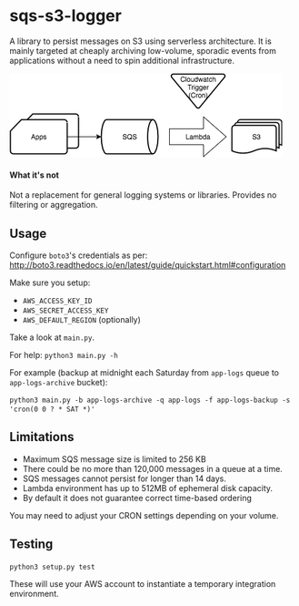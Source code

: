 # sqs-s3-logger

A library to persist messages on S3 using serverless architecture. 
It is mainly targeted at cheaply archiving low-volume, sporadic events from applications without a need to spin additional infrastructure.  
<p text-align="center">

![Overall idea](assets/graph-overview.png?raw=true "Title")
</p>

#### What it's not
Not a replacement for general logging systems or libraries. Provides no filtering or aggregation.

## Usage
Configure `boto3`'s credentials as per:
http://boto3.readthedocs.io/en/latest/guide/quickstart.html#configuration

Make sure you setup:
- `AWS_ACCESS_KEY_ID`
- `AWS_SECRET_ACCESS_KEY`
- `AWS_DEFAULT_REGION` (optionally)

Take a look at `main.py`.

For help: `python3 main.py -h` 

For example (backup at midnight each Saturday from `app-logs` queue to `app-logs-archive` bucket): 
```
python3 main.py -b app-logs-archive -q app-logs -f app-logs-backup -s 'cron(0 0 ? * SAT *)'
```


## Limitations
- Maximum SQS message size is limited to 256 KB
- There could be no more than 120,000 messages in a queue at a time.
- SQS messages cannot persist for longer than 14 days.
- Lambda environment has up to 512MB of ephemeral disk capacity.
- By default it does not guarantee correct time-based ordering

You may need to adjust your CRON settings depending on your volume.

## Testing
`python3 setup.py test`

These will use your AWS account to instantiate a temporary integration environment.  

